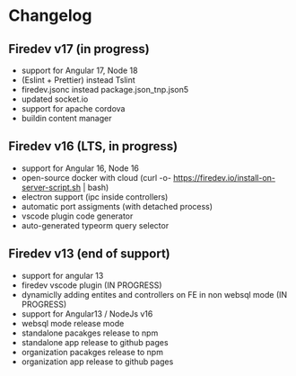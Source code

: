 # Changelog

## Firedev v17 (in progress)
- support for Angular 17, Node 18
- (Eslint + Prettier) instead Tslint
- firedev.jsonc instead package.json_tnp.json5
- updated socket.io
- support for apache cordova
- buildin content manager

## Firedev v16 (LTS, in progress)
- support for Angular 16, Node 16
- open-source docker with cloud (curl -o- https://firedev.io/install-on-server-script.sh | bash)
- electron support (ipc inside controllers)
- automatic port assigments (with detached process)
- vscode plugin code generator
- auto-generated typeorm query selector

## Firedev v13 (end of support)
- support for angular 13
- firedev vscode plugin (IN PROGRESS)
- dynamiclly adding entites and controllers on FE in non websql mode (IN PROGRESS)
- support for Angular13 / NodeJs v16
- websql mode release mode
- standalone pacakges release to npm
- standalone app release to github pages
- organization pacakges release to npm
- organization app release to github pages
